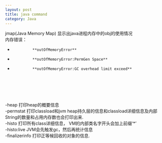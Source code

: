 ```yaml
---
layout: post
title: java command
category: Java
---
```

jmap(Java Memory Map) 显示出java进程内存中的obj的使用情况
<br/>
内存错误：
-              **outOfMemoryError**
-              **outOfMemoryError:PermGen Space** 
-              **outOfMemoryError:GC overhead limit exceed** 


<br/><br/><br/><br/><br/>
-heap    打印heap的概要信息<br/>
-permstat 打印classload和jvm heap持久层的信息和classload详细信息及内部String的数量和占用内存数也会打印出来. <br/>
-histo   打印所有class详细信息， VM的内部类名字开头会加上前缀‘*’<br/>
-histo:live JVM会先触发gc，然后再统计信息<br/>
-finalizerinfo 打印正等候回收的对象的信息.<br/>



